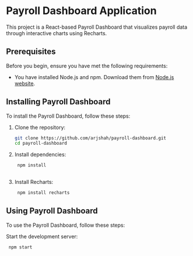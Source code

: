 # Payroll Dashboard Application

This project is a React-based Payroll Dashboard that visualizes payroll data through interactive charts using Recharts.

## Prerequisites

Before you begin, ensure you have met the following requirements:

* You have installed Node.js and npm. Download them from [Node.js website](https://nodejs.org/).

## Installing Payroll Dashboard

To install the Payroll Dashboard, follow these steps:

1. Clone the repository:
   ```bash
   git clone https://github.com/arjshah/payroll-dashboard.git
   cd payroll-dashboard

2. Install dependencies:
   ```bash
    npm install
  
3. Install Recharts:
   ```bash
    npm install recharts

## Using Payroll Dashboard
To use the Payroll Dashboard, follow these steps:

  Start the development server:
   ```bash
    npm start